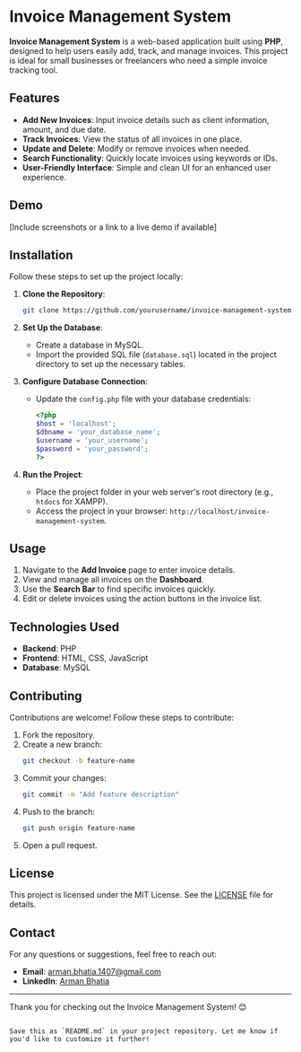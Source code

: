 
# Invoice Management System

**Invoice Management System** is a web-based application built using **PHP**, designed to help users easily add, track, and manage invoices. This project is ideal for small businesses or freelancers who need a simple invoice tracking tool.

## Features

- **Add New Invoices**: Input invoice details such as client information, amount, and due date.
- **Track Invoices**: View the status of all invoices in one place.
- **Update and Delete**: Modify or remove invoices when needed.
- **Search Functionality**: Quickly locate invoices using keywords or IDs.
- **User-Friendly Interface**: Simple and clean UI for an enhanced user experience.

## Demo

[Include screenshots or a link to a live demo if available]

## Installation

Follow these steps to set up the project locally:

1. **Clone the Repository**:
   ```bash
   git clone https://github.com/yourusername/invoice-management-system.git
   ```
2. **Set Up the Database**:
   - Create a database in MySQL.
   - Import the provided SQL file (`database.sql`) located in the project directory to set up the necessary tables.

3. **Configure Database Connection**:
   - Update the `config.php` file with your database credentials:
     ```php
     <?php
     $host = 'localhost';
     $dbname = 'your_database_name';
     $username = 'your_username';
     $password = 'your_password';
     ?>
     ```

4. **Run the Project**:
   - Place the project folder in your web server's root directory (e.g., `htdocs` for XAMPP).
   - Access the project in your browser: `http://localhost/invoice-management-system`.

## Usage

1. Navigate to the **Add Invoice** page to enter invoice details.
2. View and manage all invoices on the **Dashboard**.
3. Use the **Search Bar** to find specific invoices quickly.
4. Edit or delete invoices using the action buttons in the invoice list.

## Technologies Used

- **Backend**: PHP
- **Frontend**: HTML, CSS, JavaScript
- **Database**: MySQL

## Contributing

Contributions are welcome! Follow these steps to contribute:

1. Fork the repository.
2. Create a new branch:
   ```bash
   git checkout -b feature-name
   ```
3. Commit your changes:
   ```bash
   git commit -m "Add feature description"
   ```
4. Push to the branch:
   ```bash
   git push origin feature-name
   ```
5. Open a pull request.

## License

This project is licensed under the MIT License. See the [LICENSE](LICENSE) file for details.

## Contact

For any questions or suggestions, feel free to reach out:

- **Email**: [arman.bhatia.1407@gmail.com](mailto:arman.bhatia.1407@gmail.com)
- **LinkedIn**: [Arman Bhatia](https://www.linkedin.com/in/arman-bhatia)

---

Thank you for checking out the Invoice Management System! 😊
```

Save this as `README.md` in your project repository. Let me know if you'd like to customize it further!
